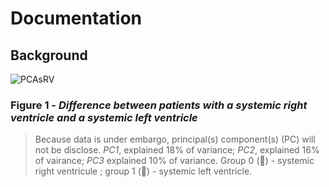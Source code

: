 # Documentation

## Background

![PCAsRV](https://github.com/Barquena/Master-Thesis/assets/90822097/39b0089a-c907-4530-9645-62db0afe7612)
### Figure 1 - *Difference between patients with a systemic right ventricle and a systemic left ventricle*
> Because data is under embargo, principal(s) component(s) (PC) will not be disclose. *PC1*, explained 18% of variance; *PC2*, explained 16% of vairance; *PC3* explained 10% of variance. Group 0 (🔴) - systemic right ventricule ; group 1 (🔵) - systemic left ventricle. 
